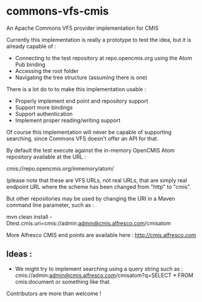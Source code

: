 commons-vfs-cmis
================

An Apache Commons VFS provider implementation for CMIS

Currently this implementation is really a prototype to test the idea, but it is already capable of :
- Connecting to the test repository at repo.opencmis.org using the Atom Pub binding
- Accessing the root folder
- Navigating the tree structure (assuming there is one)

There is a lot do to to make this implementation usable :
- Properly implement end point and repository support
- Support more bindings
- Support authentication
- Implement proper reading/writing support

Of course this implementation will never be capable of supporting searching, since Commons VFS doesn't offer an API
for that.

By default the test execute against the in-memory OpenCMIS Atom repository available at the URL :

cmis://repo.opencmis.org/inmemory/atom/

(please note that these are VFS URLs, not real URLs, that are simply real endpoint URL where the scheme has been
changed from "http" to "cmis".

But other repositories may be used by changing the URI in a Maven command line parameter, such as :

mvn clean install -Dtest.cmis.uri=cmis://admin:admin@cmis.alfresco.com/cmisatom

More Alfresco CMIS end points are available here : http://cmis.alfresco.com

Ideas :
-------
- We might try to implement searching using a query string such as :
  cmis://admin:admin@cmis.alfresco.com/cmisatom?q=SELECT * FROM cmis:document
  or something like that.


Contributors are more than welcome !

